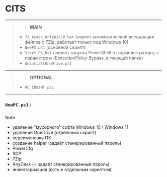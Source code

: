# CITS
---
>> **MAIN**
>    - `7z_Assoc_OnlyWin10.bat` (скрипт автоматической ассоциации файлов с 7Zip, работает только под Windows 10)
>    - `NewPC.ps1` (основной скрипт)
>    - `Start_PS.bat` (скрипт запуска PowerShell от администратора, с параметром -ExecutionPolicy Bypass, в текущей папке)
>    - `UninstallOneDrive.ps1`
---
>> **OPTIONAL**
>    - `PC_INVENT.ps1`
---
### `NewPC.ps1` : <h5>
> [!NOTE]
>   - удаление "мусорного" софта Windows 10 / Windows 11
>   - удаление OneDrive (отдельный скрипт)
>   - переименовка ПК
>   - создание helper (задаёт сгенерированный пароль)
>   - PowerCfg
>   - RDP
>   - 7Zip
>   - AnyDesk (+ задаёт сгенерированный пароль)
>   - инвентаризация (есть и отдельным скриптом)</h5>
